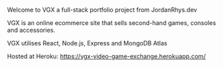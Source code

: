 Welcome to VGX a full-stack portfolio project from JordanRhys.dev

VGX is an online ecommerce site that sells second-hand games, consoles and accessories.

VGX utilises React, Node.js, Express and MongoDB Atlas

Hosted at Heroku: https://vgx-video-game-exchange.herokuapp.com/
